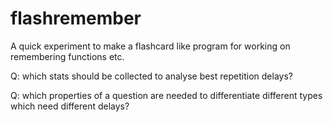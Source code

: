 # flashremember

A quick experiment to make a flashcard like program for working on remembering functions etc.

Q: which stats should be collected to analyse best repetition delays?

Q: which properties of a question are needed to differentiate different types which need different delays?
